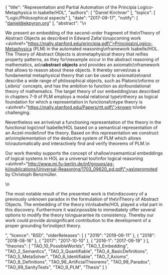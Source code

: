 {
    "title": "Representation and Partial Automation of the Principia Logico-Metaphysica in Isabelle/HOL",
    "authors": [
        "Daniel Kirchner"
    ],
    "topics": [
        "Logic/Philosophical aspects"
    ],
    "date": "2017-09-17",
    "notify": [
        "daniel@ekpyron.org"
    ],
    "abstract": "\n<p> We present an embedding of the second-order fragment of the\nTheory of Abstract Objects as described in Edward Zalta's\nupcoming work <a\nhref=\"https://mally.stanford.edu/principia.pdf\">Principia\nLogico-Metaphysica (PLM)</a> in the automated reasoning\nframework Isabelle/HOL. The Theory of Abstract Objects is a\nmetaphysical theory that reifies property patterns, as they for\nexample occur in the abstract reasoning of mathematics, as\n<b>abstract objects</b> and provides an axiomatic\nframework that allows to reason about these objects. It thereby serves\nas a fundamental metaphysical theory that can be used to axiomatize\nand describe a wide range of philosophical objects, such as Platonic\nforms or Leibniz' concepts, and has the ambition to function as a\nfoundational theory of mathematics. The target theory of our embedding\nas described in chapters 7-9 of PLM employs a modal relational type\ntheory as logical foundation for which a representation in functional\ntype theory is <a\nhref=\"https://mally.stanford.edu/Papers/rtt.pdf\">known to\nbe challenging</a>. </p> <p> Nevertheless we arrive\nat a functioning representation of the theory in the functional logic\nof Isabelle/HOL based on a semantical representation of an Aczel-model\nof the theory. Based on this representation we construct an\nimplementation of the deductive system of PLM which allows to\nautomatically and interactively find and verify theorems of PLM.\n</p> <p> Our work thereby supports the concept of shallow\nsemantical embeddings of logical systems in HOL as a universal tool\nfor logical reasoning <a\nhref=\"http://www.mi.fu-berlin.de/inf/groups/ag-ki/publications/Universal-Reasoning/1703_09620_pd.pdf\">as\npromoted by Christoph Benzm&uuml;ller</a>. </p>\n<p> The most notable result of the presented work is the\ndiscovery of a previously unknown paradox in the formulation of the\nTheory of Abstract Objects. The embedding of the theory in\nIsabelle/HOL played a vital part in this discovery. Furthermore it was\npossible to immediately offer several options to modify the theory to\nguarantee its consistency. Thereby our work could provide a\nsignificant contribution to the development of a proper grounding for\nobject theory. </p>",
    "licence": "BSD",
    "olderReleases": [
        {
            "2019": "2019-06-11"
        },
        {
            "2018": "2018-08-16"
        },
        {
            "2017": "2017-10-10"
        },
        {
            "2016-1": "2017-09-19"
        }
    ],
    "theories": [
        "TAO_10_PossibleWorlds",
        "TAO_1_Embedding",
        "TAO_2_Semantics",
        "TAO_3_Quantifiable",
        "TAO_4_BasicDefinitions",
        "TAO_5_MetaSolver",
        "TAO_6_Identifiable",
        "TAO_7_Axioms",
        "TAO_8_Definitions",
        "TAO_98_ArtificialTheorems",
        "TAO_99_Paradox",
        "TAO_99_SanityTests",
        "TAO_9_PLM",
        "Thesis"
    ]
}